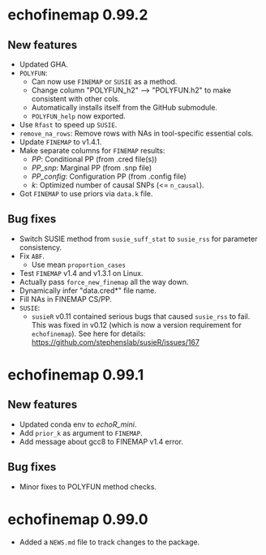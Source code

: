 # echofinemap 0.99.2

## New features

* Updated GHA. 
* `POLYFUN`:
    - Can now use `FINEMAP` or `SUSIE` as a method. 
    - Change column "POLYFUN_h2" --> "POLYFUN.h2" 
    to make consistent with other cols. 
    - Automatically installs itself from the GitHub submodule.
    - `POLYFUN_help` now exported. 
* Use `Rfast` to speed up `SUSIE`.
* `remove_na_rows`: Remove rows with NAs in tool-specific essential cols.
* Update `FINEMAP` to v1.4.1. 
* Make separate columns for `FINEMAP` results:
    - *PP*: Conditional PP (from .cred file(s))
    - *PP_snp*: Marginal PP (from .snp file)
    - *PP_config*: Configuration PP (from .config file)
    - *k*: Optimized number of causal SNPs (<= `n_causal`).  
* Got `FINEMAP` to use priors via `data.k` file. 

## Bug fixes

* Switch SUSIE method from `susie_suff_stat` to `susie_rss` for parameter consistency. 
* Fix `ABF`.
    - Use mean `proportion_cases`
* Test `FINEMAP` v1.4 and v1.3.1 on Linux. 
* Actually pass `force_new_finemap` all the way down. 
* Dynamically infer "data.cred*" file name. 
* Fill NAs in FINEMAP CS/PP. 
* `SUSIE`: 
    - `susieR` v0.11 contained serious bugs that caused `susie_rss` to fail. 
    This was fixed in v0.12 (which is now a version requirement for `echofinemap`). 
    See here for details:  https://github.com/stephenslab/susieR/issues/167 

# echofinemap 0.99.1

## New features

* Updated conda env to *echoR_mini*. 
* Add `prior_k` as argument to `FINEMAP`.
* Add message about gcc8 to FINEMAP v1.4 error.

## Bug fixes

* Minor fixes to POLYFUN method checks. 

# echofinemap 0.99.0

* Added a `NEWS.md` file to track changes to the package.
